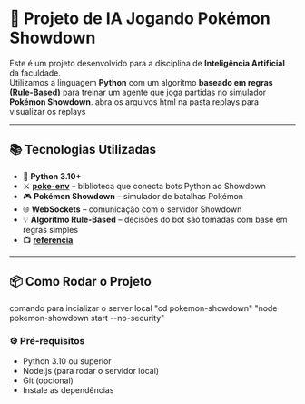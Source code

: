 
# 🤖 Projeto de IA Jogando Pokémon Showdown

Este é um projeto desenvolvido para a disciplina de **Inteligência Artificial** da faculdade.  
Utilizamos a linguagem **Python** com um algoritmo **baseado em regras (Rule-Based)** para treinar um agente que joga partidas no simulador **Pokémon Showdown**.
abra os arquivos html na pasta replays para visualizar os replays

---

## 📚 Tecnologias Utilizadas

- 🐍 **Python 3.10+**
- ⚔️ **[poke-env](https://poke-env.readthedocs.io/)** – biblioteca que conecta bots Python ao Showdown
- 🎮 **Pokémon Showdown** – simulador de batalhas Pokémon
- 🌐 **WebSockets** – comunicação com o servidor Showdown
- 💡 **Algoritmo Rule-Based** – decisões do bot são tomadas com base em regras simples
- 📺 **[referencia](https://youtu.be/C1KpQc9cWmM?si=0wF4OX5LYXwARxyU)**

---

## 📦 Como Rodar o Projeto
comando para incializar o server local "cd pokemon-showdown" "node pokemon-showdown start --no-security"

### ⚙️ Pré-requisitos

- Python 3.10 ou superior
- Node.js (para rodar o servidor local)
- Git (opcional)
- Instale as dependências
